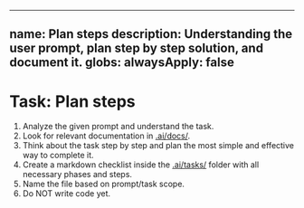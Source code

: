 <!-- Action -->
---
name: Plan steps
description: Understanding the user prompt, plan step by step solution, and document it.
globs: 
alwaysApply: false
---

# Task: Plan steps

1. Analyze the given prompt and understand the task.
2. Look for relevant documentation in [.ai/docs/](/.ai/docs/).
3. Think about the task step by step and plan the most simple and effective way to complete it.
4. Create a markdown checklist inside the [.ai/tasks/](/.ai/tasks/) folder with all necessary phases and steps.
5. Name the file based on prompt/task scope.
6. Do NOT write code yet.
<!-- /Action -->
